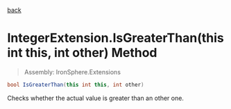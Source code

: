 ﻿

[back](/IronSphere.Extensions/types/IntegerExtension)

# IntegerExtension.IsGreaterThan(this int this, int other) Method

> Assembly: IronSphere.Extensions

```csharp
bool IsGreaterThan(this int this, int other)
```

Checks whether the actual value is greater than an other one.

 
